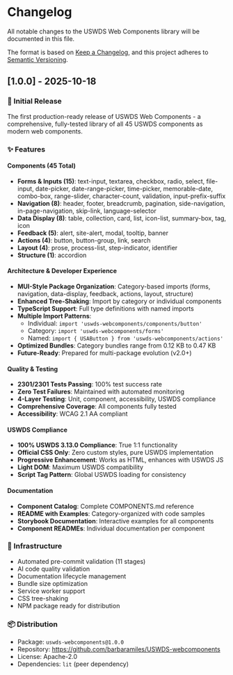 # Changelog

All notable changes to the USWDS Web Components library will be documented in this file.

The format is based on [Keep a Changelog](https://keepachangelog.com/en/1.0.0/),
and this project adheres to [Semantic Versioning](https://semver.org/spec/v2.0.0.html).

## [1.0.0] - 2025-10-18

### 🎉 Initial Release

The first production-ready release of USWDS Web Components - a comprehensive, fully-tested library of all 45 USWDS components as modern web components.

### ✨ Features

#### Components (45 Total)
- **Forms & Inputs (15)**: text-input, textarea, checkbox, radio, select, file-input, date-picker, date-range-picker, time-picker, memorable-date, combo-box, range-slider, character-count, validation, input-prefix-suffix
- **Navigation (8)**: header, footer, breadcrumb, pagination, side-navigation, in-page-navigation, skip-link, language-selector
- **Data Display (8)**: table, collection, card, list, icon-list, summary-box, tag, icon
- **Feedback (5)**: alert, site-alert, modal, tooltip, banner
- **Actions (4)**: button, button-group, link, search
- **Layout (4)**: prose, process-list, step-indicator, identifier
- **Structure (1)**: accordion

#### Architecture & Developer Experience
- **MUI-Style Package Organization**: Category-based imports (forms, navigation, data-display, feedback, actions, layout, structure)
- **Enhanced Tree-Shaking**: Import by category or individual components
- **TypeScript Support**: Full type definitions with named imports
- **Multiple Import Patterns**:
  - Individual: `import 'uswds-webcomponents/components/button'`
  - Category: `import 'uswds-webcomponents/forms'`
  - Named: `import { USAButton } from 'uswds-webcomponents/actions'`
- **Optimized Bundles**: Category bundles range from 0.12 KB to 0.47 KB
- **Future-Ready**: Prepared for multi-package evolution (v2.0+)

#### Quality & Testing
- **2301/2301 Tests Passing**: 100% test success rate
- **Zero Test Failures**: Maintained with automated monitoring
- **4-Layer Testing**: Unit, component, accessibility, USWDS compliance
- **Comprehensive Coverage**: All components fully tested
- **Accessibility**: WCAG 2.1 AA compliant

#### USWDS Compliance
- **100% USWDS 3.13.0 Compliance**: True 1:1 functionality
- **Official CSS Only**: Zero custom styles, pure USWDS implementation
- **Progressive Enhancement**: Works as HTML, enhances with USWDS JS
- **Light DOM**: Maximum USWDS compatibility
- **Script Tag Pattern**: Global USWDS loading for consistency

#### Documentation
- **Component Catalog**: Complete COMPONENTS.md reference
- **README with Examples**: Category-organized with code samples
- **Storybook Documentation**: Interactive examples for all components
- **Component READMEs**: Individual documentation per component

### 🔧 Infrastructure

- Automated pre-commit validation (11 stages)
- AI code quality validation
- Documentation lifecycle management
- Bundle size optimization
- Service worker support
- CSS tree-shaking
- NPM package ready for distribution

### 📦 Distribution

- Package: `uswds-webcomponents@1.0.0`
- Repository: https://github.com/barbaramiles/USWDS-webcomponents
- License: Apache-2.0
- Dependencies: `lit` (peer dependency)
